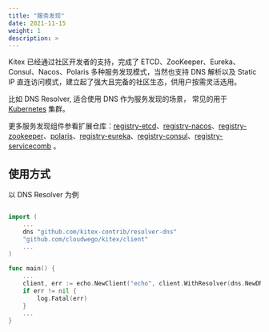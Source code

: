 ```yaml
---
title: "服务发现"
date: 2021-11-15
weight: 1
description: >
---
```


Kitex 已经通过社区开发者的支持，完成了 ETCD、ZooKeeper、Eureka、Consul、Nacos、Polaris 多种服务发现模式，当然也支持 DNS 解析以及 Static IP 直连访问模式，建立起了强大且完备的社区生态，供用户按需灵活选用。

比如 DNS Resolver, 适合使用 DNS 作为服务发现的场景， 常见的用于 [Kubernetes](https://kubernetes.io/) 集群。

更多服务发现组件参看扩展仓库：[registry-etcd](https://github.com/kitex-contrib/registry-etcd)、[registry-nacos](https://github.com/kitex-contrib/registry-nacos)、[registry-zookeeper](https://github.com/kitex-contrib/registry-zookeeper)、[polaris](https://github.com/kitex-contrib/polaris)、[registry-eureka](https://github.com/kitex-contrib/registry-eureka)、[registry-consul](https://github.com/kitex-contrib/registry-consul)、[registry-servicecomb](https://github.com/kitex-contrib/registry-servicecomb) 。

## 使用方式
以 DNS Resolver 为例
```go

import (
    ...
    dns "github.com/kitex-contrib/resolver-dns"
    "github.com/cloudwego/kitex/client"
    ...
)

func main() {
    ...
    client, err := echo.NewClient("echo", client.WithResolver(dns.NewDNSResolver()))
	if err != nil {
		log.Fatal(err)
	}
    ...
}
```
